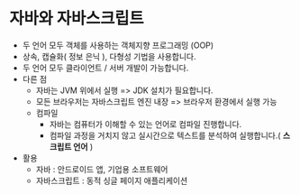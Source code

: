# 자바와 자바스크립트

- 두 언어 모두 객체를 사용하는 객체지향 프로그래밍 (OOP)
- 상속, 캡슐화( 정보 은닉 ), 다형성 기법을 사용합니다.
- 두 언어 모두 클라이언트 / 서버 개발이 가능합니다.
- 다른 점
  - 자바는 JVM 위에서 실행 => JDK 설치가 필요합니다.
  - 모든 브라우저는 자바스크립트 엔진 내장 => 브라우저 환경에서 실행 가능
  - 컴파일
    - 자바는 컴퓨터가 이해할 수 있는 언어로 컴파일 진행합니다.
    - 컴파일 과정을 거치지 않고 실시간으로 텍스트를 분석하여 실행합니다.( **스크립트 언어** )
- 활용
  - 자바 : 안드로이드 앱, 기업용 소프트웨어
  - 자바스크립트 : 동적 싱글 페이지 애플리케이션
